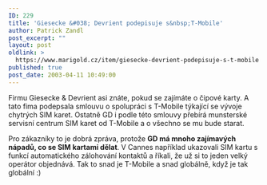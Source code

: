 ```yaml
---
ID: 229
title: 'Giesecke &#038; Devrient podepisuje s&nbsp;T-Mobile'
author: Patrick Zandl
post_excerpt: ""
layout: post
oldlink: >
  https://www.marigold.cz/item/giesecke-devrient-podepisuje-s-t-mobile
published: true
post_date: 2003-04-11 10:49:00
---
```

<p>
Firmu Giesecke &amp; Devrient asi znáte, pokud se zajímáte o čipové karty. A tato fima podepsala smlouvu o spolupráci s T-Mobile týkající se vývoje chytrých SIM karet. Ostatně GD i podle této smlouvy přebírá munsterské servisní centrum SIM karet od T-Mobile a o všechno se mu bude starat. </p>

<p>
Pro zákazníky to je dobrá zpráva, protože <STRONG>GD má mnoho zajímavých nápadů, co se SIM kartami dělat</STRONG>. V Cannes například ukazovali SIM kartu s funkcí automatického zálohování kontaktů a říkali, že už si to jeden velký operátor objednává. Tak to snad je T-Mobile a snad globálně, když je tak globální :)</p>
